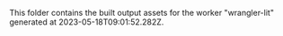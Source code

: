 This folder contains the built output assets for the worker "wrangler-lit" generated at 2023-05-18T09:01:52.282Z.